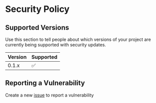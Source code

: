 # Security Policy

## Supported Versions

Use this section to tell people about which versions of your project are
currently being supported with security updates.

| Version   | Supported          |
| --------- | ------------------ |
| 0.1.x     | :white_check_mark: |

## Reporting a Vulnerability

Create a new [issue](https://github.com/SPANDigital/presidium-styling-base/issues) to report a vulnerability
